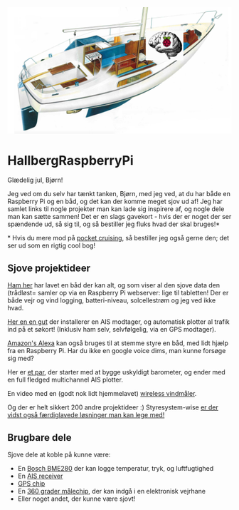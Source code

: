 ![HallberRassyWithRasberryPiBrain](/docs/pics/HR2.jpg?raw=true "Optional Title")


# HallbergRaspberryPi
Glædelig jul, Bjørn!

Jeg ved om du selv har tænkt tanken, Bjørn, med jeg ved, at du har både en Raspberry Pi og en båd, og det kan der komme meget sjov ud af! Jeg har samlet links til nogle projekter man kan lade sig inspirere af, og nogle dele man kan sætte sammen! Det er en slags gavekort - hvis der er noget der ser spændende ud, så sig til, og så bestiller jeg fluks hvad der skal bruges!*

\* Hvis du mere mod på [pocket cruising](https://www.bod.dk/bogshop/pocket-cruising-og-mikroeventyr-martin-anker-wiedemann-9788743011934), så bestiller jeg også gerne den; det ser ud som en rigtig cool bog!

## Sjove projektideer
[Ham her](https://github.com/gwilken/ariadne-io) har lavet en båd der kan alt, og som viser al den sjove data den (trådløst= samler op via en Raspberry Pi webserver: lige til tabletten! Der er både vejr og vind logging, batteri-niveau, solcellestrøm og jeg ved ikke hvad.

[Her en en gut](https://www.raspberrypi.org/blog/build-a-raspberry-pi-chartplotter-for-your-boat/) der installerer en AIS modtager, og automatisk plotter al trafik ind på et søkort! (Inklusiv ham selv, selvfølgelig, via en GPS modtager).

[Amazon's Alexa](https://www.raspberrypi.org/blog/alexa-internet-boat-things-anchors-aweigh/) kan også bruges til at stemme styre en båd, med lidt hjælp fra en Raspberry Pi. Har du ikke en google voice dims, man kunne forsøge sig med?

Her er [et par](https://www.raspberrypi.org/blog/pino-smart-sailing-boat/), der starter med at bygge uskyldigt barometer, og ender med en full fledged multichannel AIS plotter.

En video med en (godt nok lidt hjemmelavet) [wireless vindmåler](https://www.youtube.com/watch?v=32AcGe11G2M).

Og der er helt sikkert 200 andre projektideer :) Styresystem-wise [er der vidst også færdiglavede løsninger man kan lege med!](https://www.sailoog.com/openplotter)

## Brugbare dele
Sjove dele at koble på kunne være:
* En [Bosch BME280](https://www.banggood.com/da/BME280-Digital-Sensor-Temperature-Humidity-Atmospheric-Pressure-Sensor-Module-p-1354769.html?gmcCountry=DK&currency=DKK&createTmp=1&utm_source=googleshopping&utm_medium=cpc_union&utm_content=xibei&utm_campaign=xibei-ssc-dk-all-0701-da&ad_id=359089913204&gclid=Cj0KCQiA6IHwBRCJARIsALNjViX9X3rJo1pqyWX19ZAgYpFPRds9vtnQwZLhvWmXVpbBRBCJh-stKmsaAoyzEALw_wcB&cur_warehouse=CN) der kan logge temperatur, tryk, og luftfugtighed
* En [AIS receiver](https://shop.wegmatt.com/products/daisy-hat-ais-receiver)
* [GPS chip](https://jentronic.dk/diverse-moduler/145-gps-modul.html?gclid=Cj0KCQiA6IHwBRCJARIsALNjViVxpAdCEBTLIQaif1F8Z2MSJZX-dJbKUcDC0KHUe0I53JZawXbTBHcaAtZOEALw_wcB)
* En [360 grader målechip](https://www.usdigital.com/products/encoders/absolute/magnetic/MA3), der kan indgå i en elektronisk vejrhane
* Eller noget andet, der kunne være sjovt! 
